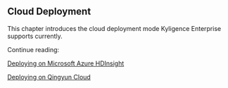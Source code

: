 ## Cloud Deployment

This chapter introduces the cloud deployment mode Kyligence Enterprise supports currently.

Continue reading:

[Deploying on Microsoft Azure HDInsight](deploy_on_microsoft_azure_hdinsight.en.md)

[Deploying on Qingyun Cloud](deploy_on_qingcloud.md)